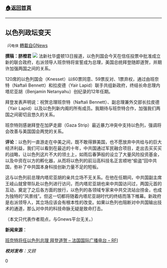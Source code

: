 ###  [:house:返回首頁](https://github.com/ourhimalayas/txt)
---

## 以色列政坛变天
` 闪电侠` [轉載自GNews](https://gnews.org/zh-hans/1320589/)

**撰稿：脐橙君**
![]()![](https://gnews-media-offload.s3.amazonaws.com/wp-content/uploads/2021/06/13205419/B12A00_P_01_02.jpg)
法新社华盛顿13日报道，以色列国会今天在信任投票中批准成立新的联合政府，右派领导人班奈特将宣誓成为总理，美国总统拜登随即道贺，并期许加强两国之间的关系。

120席的以色列国会（Knesset）以60票同意、59票反对、1票弃权，通过由班奈特（Naftali Bennett）和拉皮德（Yair Lapid）联手共组新政府，终结长命总理内塔尼亚胡（Benjamin Netanyahu）创纪录的12年任期。

拜登发表声明说：祝贺总理班奈特（Naftali Bennett）、副总理兼外交部长拉皮德（Yair Lapid）以及以色列新内阁的所有成员。我期待与班奈特合作，加强我们两国之间密切且悠久的关系。

班奈特则感谢拜登在加萨走廊（Gaza Strip）最近暴力冲突中支持以色列，强调将会改善与美国国会两党的关系。

**评论**：以色列一直游走在中美之间，既不敢得罪美国，也不愿放弃中共给与的巨大经济利益，我们可以看到在最近的十年，中共国通过军民融合项目，走出去买买买的战略，让以色列这片不大的领土上，如雨后春笋般的设立了大量风险投资基金，以及中资在以方的孵化器，从而将以色列的前沿高科技名正言顺地“偷盗”回中共国，弥补了中共国本身科技创新力量不足的短板。

这与以色列前总理内塔尼亚胡的亲共立场不无关系。在他在任期间，中共国副主席王岐山就曾带队赴以色列进行访问，而内塔尼亚胡也来中共国访问过，两国元首的互动，奠定了之后各方面的放行，以色列的各领域专家来中共交流站台捞金，也成为独特的“风景线”。但这一切都将随着内塔尼亚胡时代的终结而落下帷幕。新政府是右派领导人，其立场应该会有根本性的改变。如果以色列也阻断对中共国输出技术的通道，那么对中共的科技命脉无疑是致命打击。

（本文只代表作者观点，与Gnews平台无关。）

**新闻来源**：

[班奈特将任以色列总理 拜登道贺 – 法国国际广播电台 – RFI](https://www.rfi.fr/cn/%E7%8F%AD%E5%A5%88%E7%89%B9%E5%B0%86%E4%BB%BB%E4%BB%A5%E8%89%B2%E5%88%97%E6%80%BB%E7%90%86-%E6%8B%9C%E7%99%BB%E9%81%93%E8%B4%BA)

***校对发布**：文顾*

0
